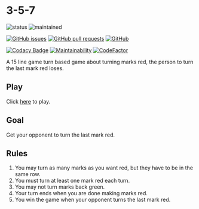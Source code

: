 # 3-5-7
![status](https://img.shields.io/badge/status-complete-brightgreen.svg)
![maintained](https://img.shields.io/badge/maintained-yes-brightgreen.svg)

[![GitHub issues](https://img.shields.io/github/issues/hparcells/3-5-7.svg)](https://github.com/hparcells/3-5-7)
[![GitHub pull requests](https://img.shields.io/github/issues-pr/hparcells/3-5-7.svg)](https://github.com/hparcells/3-5-7)
[![GitHub](https://img.shields.io/github/license/hparcells/3-5-7.svg)](https://github.com/hparcells/3-5-7)

[![Codacy Badge](https://api.codacy.com/project/badge/Grade/e79f0d8ce316452cae2ac914c7da6d79)](https://www.codacy.com/app/hparcells/3-5-7?utm_source=github.com&amp;utm_medium=referral&amp;utm_content=hparcells/3-5-7&amp;utm_campaign=Badge_Grade)
[![Maintainability](https://api.codeclimate.com/v1/badges/c3fe6bb9899e204035f6/maintainability)](https://codeclimate.com/github/hparcells/3-5-7/maintainability)
[![CodeFactor](https://www.codefactor.io/repository/github/hparcells/3-5-7/badge)](https://www.codefactor.io/repository/github/hparcells/3-5-7)

A 15 line game turn based game about turning marks red, the person to turn the last mark red loses.

## Play
Click [here](https://hparcells.me/games/3-5-7/) to play.

## Goal
Get your opponent to turn the last mark red.

## Rules
1. You may turn as many marks as you want red, but they have to be in the same row.
2. You must turn at least one mark red each turn.
3. You may not turn marks back green.
4. Your turn ends when you are done making marks red.
5. You win the game when your opponent turns the last mark red.
